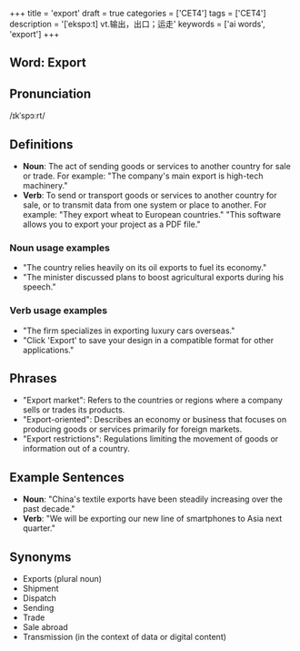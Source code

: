 +++
title = 'export'
draft = true
categories = ['CET4']
tags = ['CET4']
description = '[ˈekspɔːt] vt.输出，出口；运走'
keywords = ['ai words', 'export']
+++

## Word: Export

## Pronunciation
/ɪkˈspɔːrt/

## Definitions
- **Noun**: The act of sending goods or services to another country for sale or trade. For example: "The company's main export is high-tech machinery."
- **Verb**: To send or transport goods or services to another country for sale, or to transmit data from one system or place to another. For example: "They export wheat to European countries." "This software allows you to export your project as a PDF file."

### Noun usage examples
- "The country relies heavily on its oil exports to fuel its economy."
- "The minister discussed plans to boost agricultural exports during his speech."

### Verb usage examples
- "The firm specializes in exporting luxury cars overseas."
- "Click 'Export' to save your design in a compatible format for other applications."

## Phrases
- "Export market": Refers to the countries or regions where a company sells or trades its products.
- "Export-oriented": Describes an economy or business that focuses on producing goods or services primarily for foreign markets.
- "Export restrictions": Regulations limiting the movement of goods or information out of a country.

## Example Sentences
- **Noun**: "China's textile exports have been steadily increasing over the past decade."
- **Verb**: "We will be exporting our new line of smartphones to Asia next quarter."

## Synonyms
- Exports (plural noun)
- Shipment
- Dispatch
- Sending
- Trade
- Sale abroad
- Transmission (in the context of data or digital content)
